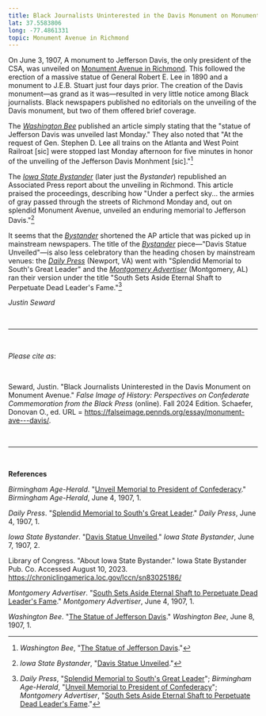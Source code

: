 ```yaml
---
title: Black Journalists Uninterested in the Davis Monument on Monument Avenue
lat: 37.5583806
long: -77.4861331
topic: Monument Avenue in Richmond
---
```

On June 3, 1907, A monument to Jefferson Davis, the only president of the CSA, was unveiled on [Monument Avenue in Richmond](https://falseimage.pennds.org/essay/Lee-in-Richmond-Forging-Heavier-Chains). This followed the erection of a massive statue of General Robert E. Lee in 1890 and a monument to J.E.B. Stuart just four days prior. The creation of the Davis monument—as grand as it was—resulted in very little notice among Black journalists. Black newspapers published no editorials on the unveiling of the Davis monument, but two of them offered brief coverage.

The *[Washington Bee](https://www.loc.gov/item/sn84025891/1907-06-08/ed-1/)* published an article simply stating that the "statue of Jefferson Davis was unveiled last Monday." They also noted that "At the request of Gen. Stephen D. Lee all trains on the Atlanta and West Point Railroat \[sic] were stopped last Monday afternoon for five minutes in honor of the unveiling of the Jefferson Davis Monhment \[sic]."[^1]

The *[Iowa State Bystander](https://www.loc.gov/resource/sn83025186/1907-06-07/ed-1/?sp=2&st=image&r=0.712,0.861,0.355,0.161,0)* (later just the *Bystander*) republished an Associated Press report about the unveiling in Richmond. This article praised the proceedings, describing how "Under a perfect sky... the armies of gray passed through the streets of Richmond Monday and, out on splendid Monument Avenue, unveiled an enduring memorial to Jefferson Davis."[^2]

It seems that the *[Bystander](https://www.loc.gov/resource/sn83025186/1907-06-07/ed-1/?sp=2&st=image&r=0.712,0.861,0.355,0.161,0)* shortened the AP article that was picked up in mainstream newspapers. The title of the *[Bystander](https://www.loc.gov/resource/sn83025186/1907-06-07/ed-1/?sp=2&st=image&r=0.712,0.861,0.355,0.161,0)* piece—"Davis Statue Unveiled"—is also less celebratory than the heading chosen by mainstream venues: the *[Daily Press](https://www.loc.gov/item/sn83045830/1907-06-04/ed-1/)* (Newport, VA) went with "Splendid Memorial to South's Great Leader" and the *[Montgomery Advertiser](https://www.loc.gov/item/sn84020645/1907-06-04/ed-1/)* (Montgomery, AL) ran their version under the title "South Sets Aside Eternal Shaft to Perpetuate Dead Leader's Fame."[^3]

*Justin Seward*

<br>

<hr>

<br>

*Please cite as*: 

<br>

Seward, Justin. "Black Journalists Uninterested in the Davis Monument on Monument Avenue." *False Image of History: Perspectives on Confederate Commemoration from the Black Press* (online). Fall 2024 Edition. Schaefer, Donovan O., ed. URL = https://falseimage.pennds.org/essay/monument-ave---davis/.

<br>

<hr>

<br>

**References**

*Birmingham Age-Herald*. "[Unveil Memorial to President of Confederacy](https://www.loc.gov/item/sn85038485/1907-06-04/ed-1/)." *Birmingham Age-Herald*, June 4, 1907, 1.

*Daily Press*. "[Splendid Memorial to South's Great Leader](https://www.loc.gov/item/sn83045830/1907-06-04/ed-1/)." *Daily Press*, June 4, 1907, 1.

*Iowa State Bystander*. "[Davis Statue Unveiled](https://www.loc.gov/resource/sn83025186/1907-06-07/ed-1/?sp=2&st=image&r=0.712,0.861,0.355,0.161,0)." *Iowa State Bystander*, June 7, 1907, 2.

Library of Congress. "About Iowa State Bystander." Iowa State Bystander Pub. Co. Accessed August 10, 2023. https://chroniclingamerica.loc.gov/lccn/sn83025186/

*Montgomery Advertiser*. "[South Sets Aside Eternal Shaft to Perpetuate Dead Leader's Fame](https://www.loc.gov/item/sn84020645/1907-06-04/ed-1/)." *Montgomery Advertiser*, June 4, 1907, 1.

*Washington Bee*. "[The Statue of Jefferson Davis](https://www.loc.gov/item/sn84025891/1907-06-08/ed-1/)." *Washington Bee*, June 8, 1907, 1.

[^1]: *Washington Bee*, "[The Statue of Jefferson Davis](https://www.loc.gov/item/sn84025891/1907-06-08/ed-1/)."

[^2]: *Iowa State Bystander*, "[Davis Statue Unveiled](https://www.loc.gov/resource/sn83025186/1907-06-07/ed-1/?sp=2&st=image&r=0.712,0.861,0.355,0.161,0)."

[^3]: *Daily Press*, "[Splendid Memorial to South's Great Leader](https://www.loc.gov/item/sn83045830/1907-06-04/ed-1/)"; *Birmingham Age-Herald*, "[Unveil Memorial to President of Confederacy](https://www.loc.gov/item/sn85038485/1907-06-04/ed-1/)"; *Montgomery Advertiser*, "[South Sets Aside Eternal Shaft to Perpetuate Dead Leader's Fame](https://www.loc.gov/item/sn84020645/1907-06-04/ed-1/)."
